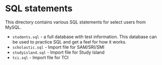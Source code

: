 # SQL statements

This directory contains various SQL statements for select users from MySQL.

* `students.sql` - a full database with test information. This database can be used to practice SQL and get a feel for how it works.
* `scholastic.sql` - Import file for SAM/SRI/SMI
* `studyisland.sql` - Import file for Study Island
* `tci.sql` - Import file for TCI

